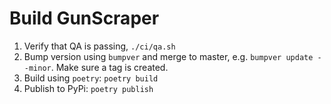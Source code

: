 # Build GunScraper

1. Verify that QA is passing, `./ci/qa.sh`
1. Bump version using `bumpver` and merge to master, e.g. `bumpver update --minor`. Make sure a tag is created.
1. Build using `poetry`: `poetry build`
1. Publish to PyPi: `poetry publish`